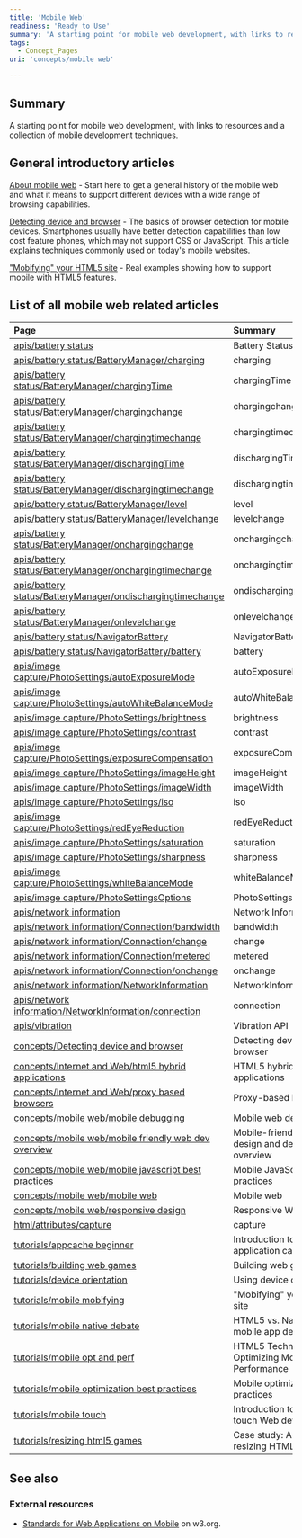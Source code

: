 ```yaml
---
title: 'Mobile Web'
readiness: 'Ready to Use'
summary: 'A starting point for mobile web development, with links to resources and a collection of mobile development techniques.'
tags:
  - Concept_Pages
uri: 'concepts/mobile web'

---
```

## Summary

A starting point for mobile web development, with links to resources and a collection of mobile development techniques.

## General introductory articles

[About mobile web](/concepts/About_mobile_web) - Start here to get a general history of the mobile web and what it means to support different devices with a wide range of browsing capabilities.

[Detecting device and browser](/concepts/Detecting_device_and_browser) - The basics of browser detection for mobile devices. Smartphones usually have better detection capabilities than low cost feature phones, which may not support CSS or JavaScript. This article explains techniques commonly used on today's mobile websites.

["Mobifying" your HTML5 site](/tutorials/mobile_mobifying) - Real examples showing how to support mobile with HTML5 features.

## List of all mobile web related articles

|Page|Summary|
|:---|:------|
|[apis/battery status](/apis/battery_status)|Battery Status API|
|[apis/battery status/BatteryManager/charging](/apis/battery_status/BatteryManager/charging)|charging|
|[apis/battery status/BatteryManager/chargingTime](/apis/battery_status/BatteryManager/chargingTime)|chargingTime|
|[apis/battery status/BatteryManager/chargingchange](/apis/battery_status/BatteryManager/chargingchange)|chargingchange|
|[apis/battery status/BatteryManager/chargingtimechange](/apis/battery_status/BatteryManager/chargingtimechange)|chargingtimechange|
|[apis/battery status/BatteryManager/dischargingTime](/apis/battery_status/BatteryManager/dischargingTime)|dischargingTime|
|[apis/battery status/BatteryManager/dischargingtimechange](/apis/battery_status/BatteryManager/dischargingtimechange)|dischargingtimechange|
|[apis/battery status/BatteryManager/level](/apis/battery_status/BatteryManager/level)|level|
|[apis/battery status/BatteryManager/levelchange](/apis/battery_status/BatteryManager/levelchange)|levelchange|
|[apis/battery status/BatteryManager/onchargingchange](/apis/battery_status/BatteryManager/onchargingchange)|onchargingchange|
|[apis/battery status/BatteryManager/onchargingtimechange](/apis/battery_status/BatteryManager/onchargingtimechange)|onchargingtimechange|
|[apis/battery status/BatteryManager/ondischargingtimechange](/apis/battery_status/BatteryManager/ondischargingtimechange)|ondischargingtimechange|
|[apis/battery status/BatteryManager/onlevelchange](/apis/battery_status/BatteryManager/onlevelchange)|onlevelchange|
|[apis/battery status/NavigatorBattery](/apis/battery_status/NavigatorBattery)|NavigatorBattery|
|[apis/battery status/NavigatorBattery/battery](/apis/battery_status/NavigatorBattery/battery)|battery|
|[apis/image capture/PhotoSettings/autoExposureMode](/apis/image_capture/PhotoSettings/autoExposureMode)|autoExposureMode|
|[apis/image capture/PhotoSettings/autoWhiteBalanceMode](/apis/image_capture/PhotoSettings/autoWhiteBalanceMode)|autoWhiteBalanceMode|
|[apis/image capture/PhotoSettings/brightness](/apis/image_capture/PhotoSettings/brightness)|brightness|
|[apis/image capture/PhotoSettings/contrast](/apis/image_capture/PhotoSettings/contrast)|contrast|
|[apis/image capture/PhotoSettings/exposureCompensation](/apis/image_capture/PhotoSettings/exposureCompensation)|exposureCompensation|
|[apis/image capture/PhotoSettings/imageHeight](/apis/image_capture/PhotoSettings/imageHeight)|imageHeight|
|[apis/image capture/PhotoSettings/imageWidth](/apis/image_capture/PhotoSettings/imageWidth)|imageWidth|
|[apis/image capture/PhotoSettings/iso](/apis/image_capture/PhotoSettings/iso)|iso|
|[apis/image capture/PhotoSettings/redEyeReduction](/apis/image_capture/PhotoSettings/redEyeReduction)|redEyeReduction|
|[apis/image capture/PhotoSettings/saturation](/apis/image_capture/PhotoSettings/saturation)|saturation|
|[apis/image capture/PhotoSettings/sharpness](/apis/image_capture/PhotoSettings/sharpness)|sharpness|
|[apis/image capture/PhotoSettings/whiteBalanceMode](/apis/image_capture/PhotoSettings/whiteBalanceMode)|whiteBalanceMode|
|[apis/image capture/PhotoSettingsOptions](/apis/image_capture/PhotoSettingsOptions)|PhotoSettingsOptions|
|[apis/network information](/apis/network_information)|Network Information API|
|[apis/network information/Connection/bandwidth](/apis/network_information/Connection/bandwidth)|bandwidth|
|[apis/network information/Connection/change](/apis/network_information/Connection/change)|change|
|[apis/network information/Connection/metered](/apis/network_information/Connection/metered)|metered|
|[apis/network information/Connection/onchange](/apis/network_information/Connection/onchange)|onchange|
|[apis/network information/NetworkInformation](/apis/network_information/NetworkInformation)|NetworkInformation|
|[apis/network information/NetworkInformation/connection](/apis/network_information/NetworkInformation/connection)|connection|
|[apis/vibration](/apis/vibration)|Vibration API|
|[concepts/Detecting device and browser](/concepts/Detecting_device_and_browser)|Detecting device and browser|
|[concepts/Internet and Web/html5 hybrid applications](/concepts/Internet_and_Web/html5_hybrid_applications)|HTML5 hybrid applications|
|[concepts/Internet and Web/proxy based browsers](/concepts/Internet_and_Web/proxy_based_browsers)|Proxy-based browsers|
|[concepts/mobile web/mobile debugging](/concepts/mobile_web/mobile_debugging)|Mobile web debugging|
|[concepts/mobile web/mobile friendly web dev overview](/concepts/mobile_web/mobile_friendly_web_dev_overview)|Mobile-friendly web design and development overview|
|[concepts/mobile web/mobile javascript best practices](/concepts/mobile_web/mobile_javascript_best_practices)|Mobile JavaScript best practices|
|[concepts/mobile web/mobile web](/concepts/mobile_web/mobile_web)|Mobile web|
|[concepts/mobile web/responsive design](/concepts/mobile_web/responsive_design)|Responsive Web Design|
|[html/attributes/capture](/html/attributes/capture)|capture|
|[tutorials/appcache beginner](/tutorials/appcache_beginner)|Introduction to using the application cache|
|[tutorials/building web games](/tutorials/building_web_games)|Building web games|
|[tutorials/device orientation](/tutorials/device_orientation)|Using device orientation|
|[tutorials/mobile mobifying](/tutorials/mobile_mobifying)|"Mobifying" your HTML5 site|
|[tutorials/mobile native debate](/tutorials/mobile_native_debate)|HTML5 vs. Native: the mobile app debate|
|[tutorials/mobile opt and perf](/tutorials/mobile_opt_and_perf)|HTML5 Techniques for Optimizing Mobile Performance|
|[tutorials/mobile optimization best practices](/tutorials/mobile_optimization_best_practices)|Mobile optimization best practices|
|[tutorials/mobile touch](/tutorials/mobile_touch)|Introduction to multi-touch Web development|
|[tutorials/resizing html5 games](/tutorials/resizing_html5_games)|Case study: Auto-resizing HTML5 games|

## See also

### External resources

-   [Standards for Web Applications on Mobile](http://www.w3.org/2013/02/mobile-web-app-state/) on w3.org.
